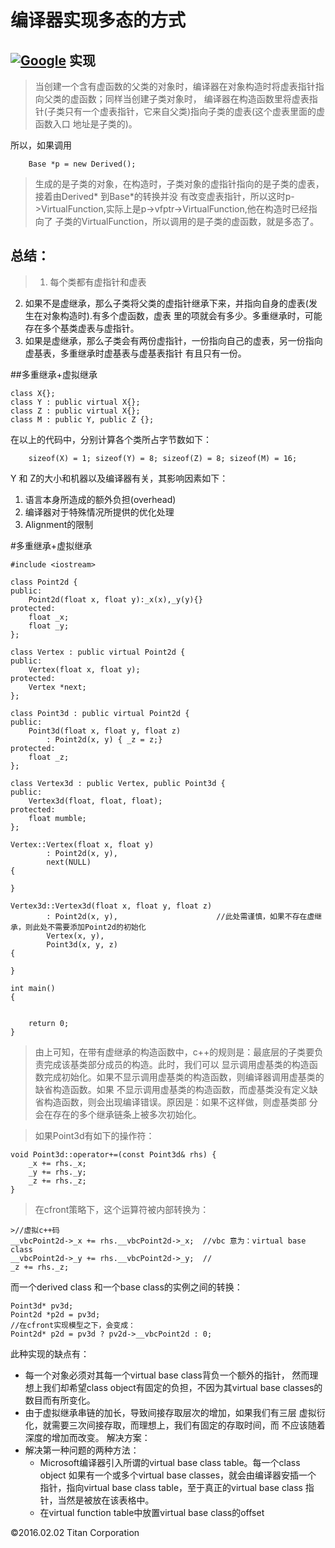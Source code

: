 # 编译器实现多态的方式
[![Google](http://pic.nipic.com/2007-11-09/200711912453162_2.jpg)](http://www.baidu.com/)
实现
----

>当创建一个含有虚函数的父类的对象时，编译器在对象构造时将虚表指针指向父类的虚函数；同样当创建子类对象时，
编译器在构造函数里将虚表指针(子类只有一个虚表指针，它来自父类)指向子类的虚表(这个虚表里面的虚函数入口
地址是子类的)。

所以，如果调用
```
    Base *p = new Derived();
```
>生成的是子类的对象，在构造时，子类对象的虚指针指向的是子类的虚表，接着由Derived\* 到Base\*的转换并没
有改变虚表指针，所以这时p->VirtualFunction,实际上是p->vfptr->VirtualFunction,他在构造时已经指向了
子类的VirtualFunction，所以调用的是子类的虚函数，就是多态了。

总结：
-------
>1. 每个类都有虚指针和虚表
2. 如果不是虚继承，那么子类将父类的虚指针继承下来，并指向自身的虚表(发生在对象构造时).有多个虚函数，虚表
里的项就会有多少。多重继承时，可能存在多个基类虚表与虚指针。
3. 如果是虚继承，那么子类会有两份虚指针，一份指向自己的虚表，另一份指向虚基表，多重继承时虚基表与虚基表指针
有且只有一份。


##多重继承+虚拟继承

```
class X{};
class Y : public virtual X{};
class Z : public virtual X{};
class M : public Y, public Z {};
```

在以上的代码中，分别计算各个类所占字节数如下：
```
    sizeof(X) = 1; sizeof(Y) = 8; sizeof(Z) = 8; sizeof(M) = 16;
```
Y 和 Z的大小和机器以及编译器有关，其影响因素如下：
1. 语言本身所造成的额外负担(overhead)
2. 编译器对于特殊情况所提供的优化处理
3. Alignment的限制



#多重继承+虚拟继承

```
#include <iostream>

class Point2d {
public:
	Point2d(float x, float y):_x(x),_y(y){}
protected:
	float _x;
	float _y;
};

class Vertex : public virtual Point2d {
public:
	Vertex(float x, float y);
protected:
	Vertex *next;
};

class Point3d : public virtual Point2d {
public:
	Point3d(float x, float y, float z) 
		: Point2d(x, y) { _z = z;}
protected:
	float _z;
};

class Vertex3d : public Vertex, public Point3d {
public:
	Vertex3d(float, float, float);	
protected:
	float mumble;
};

Vertex::Vertex(float x, float y)
		: Point2d(x, y),
		next(NULL)
{
	
}

Vertex3d::Vertex3d(float x, float y, float z)
		: Point2d(x, y),                      //此处需谨慎，如果不存在虚继承，则此处不需要添加Point2d的初始化
		Vertex(x, y),
		Point3d(x, y, z)
{

}

int main()
{
	

	return 0;
}
```

>由上可知，在带有虚继承的构造函数中，c++的规则是：最底层的子类要负责完成该基类部分成员的构造。此时，我们可以
显示调用虚基类的构造函数完成初始化。如果不显示调用虚基类的构造函数，则编译器调用虚基类的缺省构造函数。如果
不显示调用虚基类的构造函数，而虚基类没有定义缺省构造函数，则会出现编译错误。原因是：如果不这样做，则虚基类部
分会在存在的多个继承链条上被多次初始化。

>如果Point3d有如下的操作符：
```
void Point3d::operator+=(const Point3d& rhs) {
    _x += rhs._x;
    _y += rhs._y;
    _z += rhs._z;
}
```
>在cfront策略下，这个运算符被内部转换为：
```
>//虚拟c++码
__vbcPoint2d->_x += rhs.__vbcPoint2d->_x;  //vbc 意为：virtual base class
__vbcPoint2d->_y += rhs.__vbcPoint2d->_y;  //
_z += rhs._z;
```
而一个derived class 和一个base class的实例之间的转换：
```
Point3d* pv3d;
Point2d *p2d = pv3d; 
//在cfront实现模型之下，会变成：
Point2d* p2d = pv3d ? pv2d->__vbcPoint2d : 0;
```
此种实现的缺点有：
 - 每一个对象必须对其每一个virtual base class背负一个额外的指针，
然而理想上我们却希望class object有固定的负担，不因为其virtual
base classes的数目而有所变化。
 - 由于虚拟继承串链的加长，导致间接存取层次的增加，如果我们有三层
虚拟衍化，就需要三次间接存取，而理想上，我们有固定的存取时间，而
不应该随着深度的增加而改变。
解决方案：
 - 解决第一种问题的两种方法：
   - Microsoft编译器引入所谓的virtual base class table。每一个class
   object 如果有一个或多个virtual base classes，就会由编译器安插一个
   指针，指向virtual base class table，至于真正的virtual base class
   指针，当然是被放在该表格中。
   - 在virtual function table中放置virtual base class的offset
<div class="footer">
    &copy;2016.02.02 Titan Corporation
</div>
